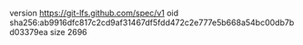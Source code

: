 version https://git-lfs.github.com/spec/v1
oid sha256:ab9916dfc817c2cd9af31467df5fdd472c2e777e5b668a54bc00db7bd03379ea
size 2696
